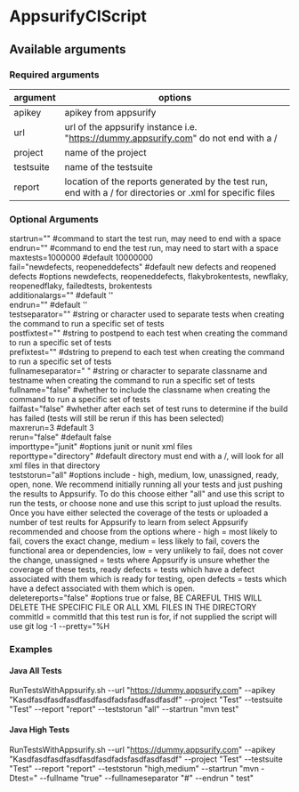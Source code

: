 # AppsurifyCIScript

## Available arguments
 
### Required arguments 

| argument | options |
| --- | --- |
| apikey | apikey from appsurify |
| url | url of the appsurify instance i.e. "https://dummy.appsurify.com" do not end with a / |
| project | name of the project |
| testsuite | name of the testsuite |
| report | location of the reports generated by the test run, end with a / for directories or .xml for specific files |
  
### Optional Arguments 
  
startrun="" #command to start the test run, may need to end with a space  
endrun="" #command to end the test run, may need to start with a space  
maxtests=1000000 #default 10000000  
fail="newdefects, reopeneddefects" #default new defects and reopened defects  #options newdefects, reopeneddefects, flakybrokentests, newflaky, reopenedflaky, failedtests, brokentests  
additionalargs="" #default ''  
endrun="" #default ''  
testseparator="" #string or character used to separate tests when creating the command to run a specific set of tests  
postfixtest="" #string to postpend to each test  when creating the command to run a specific set of tests  
prefixtest="" #dstring to prepend to each test  when creating the command to run a specific set of tests  
fullnameseparator=" " #string or character to separate classname and testname when creating the command to run a specific set of tests  
fullname="false" #whether to include the classname when creating the command to run a specific set of tests  
failfast="false" #whether after each set of test runs to determine if the build has failed (tests will still be rerun if this has been selected)  
maxrerun=3 #default 3  
rerun="false" #default false  
importtype="junit" #options junit or nunit xml files  
reporttype="directory" #default directory must end with a /, will look for all xml files in that directory  
teststorun="all" #options include - high, medium, low, unassigned, ready, open, none.   We recommend initially running all your tests and just pushing the results to Appsurify. To do this choose either "all" and use this script to run the tests, or choose none and use this script to just upload the results. Once you have either selected the coverage of the tests or uploaded a number of test reults for Appsurify to learn from select Appsurify recommended and choose from the options where - high = most likely to fail, covers the exact change, medium = less likely to fail, covers the functional area or dependencies, low = very unlikely to fail, does not cover the change, unassigned = tests where Appsurify is unsure whether the coverage of these tests, ready defects = tests which have a defect associated with them which is ready for testing, open defects = tests which have a defect associated with them which is open.  
deletereports="false" #options true or false, BE CAREFUL THIS WILL DELETE THE SPECIFIC FILE OR ALL XML FILES IN THE DIRECTORY  
commitId = commitId that this test run is for, if not supplied the script will use git log -1 --pretty="%H  

### Examples

#### Java All Tests
RunTestsWithAppsurify.sh --url "https://dummy.appsurify.com" --apikey "Kasdfasdfasdfasdfasdfasdfadsfasdfasdfasdf" --project "Test" --testsuite "Test" --report "report" --teststorun "all" --startrun "mvn test" 

#### Java High Tests
RunTestsWithAppsurify.sh --url "https://dummy.appsurify.com" --apikey "Kasdfasdfasdfasdfasdfasdfadsfasdfasdfasdf" --project "Test" --testsuite "Test" --report "report" --teststorun "high,medium" --startrun "mvn -Dtest=" --fullname "true" --fullnameseparator "#" --endrun " test"

